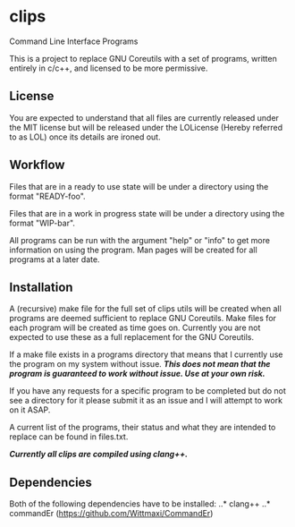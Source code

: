 # clips
Command Line Interface Programs

This is a project to replace GNU Coreutils with a set of programs, written entirely in c/c++, and licensed to be more permissive.

## License
You are expected to understand that all files are currently released under the MIT license but will be released under the LOLicense (Hereby referred to as LOL) once its details are ironed out.

## Workflow
Files that are in a ready to use state will be under a directory using the format "READY-foo".

Files that are in a work in progress state will be under a directory using the format "WIP-bar".

All programs can be run with the argument "help" or "info" to get more information on using the program.  Man pages will be created for all programs at a later date.

## Installation
A (recursive) make file for the full set of clips utils will be created when all programs are deemed sufficient to replace GNU Coreutils.  Make files for each program will be created as time goes on.  Currently you are not expected to use these as a full replacement for the GNU Coreutils.

If a make file exists in a programs directory that means that I currently use the program on my system without issue.
***This does not mean that the program is guaranteed to work without issue.  Use at your own risk.***

If you have any requests for a specific program to be completed but do not see a directory for it please submit it as an issue and I will attempt to work on it ASAP.

A current list of the programs, their status and what they are intended to replace can be found in files.txt.

***Currently all clips are compiled using clang++.***

## Dependencies
Both of the following dependencies have to be installed: 
..* clang++
..* commandEr (https://github.com/Wittmaxi/CommandEr)